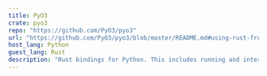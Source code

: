 ```yaml
---
title: PyO3
crate: pyo3
repo: "https://github.com/PyO3/pyo3"
url: "https://github.com/PyO3/pyo3/blob/master/README.md#using-rust-from-python"
host_lang: Python
guest_lang: Rust
description: "Rust bindings for Python. This includes running and interacting with Python code from a Rust binary, as well as writing native Python modules."
---
```

